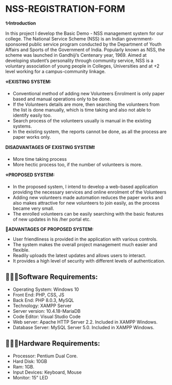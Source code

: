 # NSS-REGISTRATION-FORM

**✨Introduction**

In this project I develop the Basic Demo - NSS management system for our college. 
The National Service Scheme (NSS) is an Indian government-sponsored public 
service program conducted by the Department of Youth Affairs and Sports of 
the Government of India. Popularly known as NSS, the scheme was launched 
in Gandhiji’s Centenary year, 1969. Aimed at developing student’s personality through 
community service, NSS is a voluntary association of young people in Colleges, Universities 
and at +2 level working for a campus-community linkage.

**⭐️EXISTING SYSTEM:**

- Conventional method of adding new Volunteers Enrolment is only paper based and 
manual operations only to be done.
- If the Volunteers details are more, then searching the volunteers from the list is 
done manually, which is time taking and also not able to identify easily too.
- Search process of the volunteers usually is manual in the existing systems.
- In the existing system, the reports cannot be done, as all the process are paper 
works only.

**DISADVANTAGES OF EXISTING SYSTEM❗️**

- More time taking process
- More hectic process too, if the number of volunteers is more.

**⭐️PROPOSED SYSTEM:**

- In the proposed system, I intend to develop a web-based application providing the 
necessary services and online enrolment of the Volunteers
- Adding new volunteers made automation reduces the paper works and also makes 
attractive for new volunteers to join easily, as the process became very small.
- The enrolled volunteers can be easily searching with the basic features of new 
updates in his /her portal etc.

**💖ADVANTAGES OF PROPOSED SYSTEM:**

- User friendliness is provided in the application with various controls.
- The system makes the overall project management much easier and flexible.
- Readily uploads the latest updates and allows users to interact.
- It provides a high level of security with different levels of authentication.

## 👨🏽‍💻Software Requirements:
- Operating System: Windows 10
- Front End: PHP, CSS, JS 
- Back End: PHP 8.0.3, MySQL
- Technology: XAMPP Server
- Server version: 10.4.18-MariaDB
- Code Editor: Visual Studio Code
- Web server: Apache HTTP Server 2.2. Included in XAMPP Windows.
- Database Server: MySQL Server 5.0. Included in XAMPP Windows.
## 👨🏽‍💻Hardware Requirements:
- Processor: Pentium Dual Core.
- Hard Disk: 10GB
- Ram: 1GB.
- Input Devices: Keyboard, Mouse
- Monitor: 15” LED